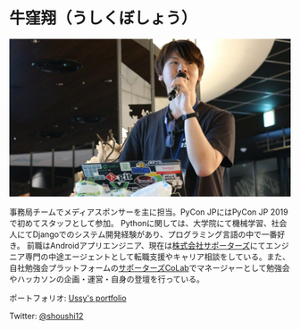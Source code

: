 # 牛窪翔（うしくぼしょう）

![ussy](./_static/ussy.jpg)

事務局チームでメディアスポンサーを主に担当。PyCon JPにはPyCon JP 2019で初めてスタッフとして参加。
Pythonに関しては、大学院にて機械学習、社会人にてDjangoでのシステム開発経験があり、プログラミング言語の中で一番好き。
前職はAndroidアプリエンジニア、現在は[株式会社サポーターズ](https://corp.supporterz.jp/)にてエンジニア専門の中途エージェントとして転職支援やキャリア相談をしている。また、自社勉強会プラットフォームの[サポーターズCoLab](https://supporterzcolab.com/)でマネージャーとして勉強会やハッカソンの企画・運営・自身の登壇を行っている。

ポートフォリオ: [Ussy's portfolio](https://sudo5in5k.github.io/portfolio/)

Twitter: [@shoushi12](https://twitter.com/shoushi12)